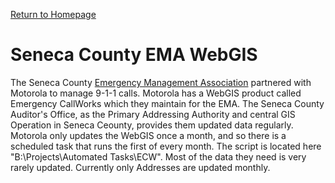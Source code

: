 [Return to Homepage](../)
# Seneca County EMA WebGIS

The Seneca County [Emergency Management Association](https://senecacountyohio.gov/seneca-county-emergency-services/)
partnered with Motorola to manage 9-1-1 calls. Motorola has a WebGIS product
called Emergency CallWorks which they maintain for the EMA. The Seneca County
Auditor's Office, as the Primary Addressing Authority and central GIS Operation
in Seneca Ceounty, provides them updated data regularly. Motorola only updates
the WebGIS once a month, and so there is a scheduled task that runs the first of
every month. The script is located here "B:\\Projects\\Automated Tasks\\ECW". Most
of the data they need is very rarely updated. Currently only Addresses are
updated monthly.
